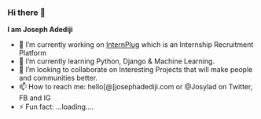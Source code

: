 ### Hi there 👋
**I am Joseph Adediji**

- 🔭 I’m currently working on [InternPlug](https://www.internplug.com) which is an Internship Recruitment Platform
- 🌱 I’m currently learning Python, Django & Machine Learning.
- 👯 I’m looking to collaborate on Interesting Projects that will make people and communities better. 
- 📫 How to reach me: hello[@]josephadediji.com or @Josylad on Twitter, FB and IG
- ⚡ Fun fact: ...loading....

<!--
**josylad/Josylad** is a ✨ _special_ ✨ repository because its `README.md` (this file) appears on your GitHub profile.

Here are some ideas to get you started:

- 🔭 I’m currently working on ...
- 🌱 I’m currently learning ...
- 👯 I’m looking to collaborate on ...
- 🤔 I’m looking for help with ...
- 💬 Ask me about ...
- 📫 How to reach me: ...
- 😄 Pronouns: ...
- ⚡ Fun fact: ...
-->

